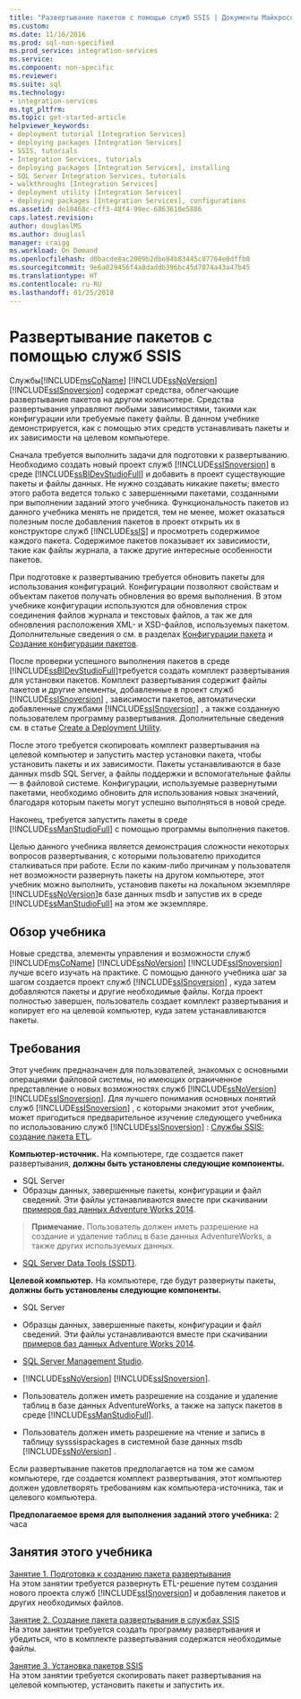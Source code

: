 ```yaml
---
title: "Развертывание пакетов с помощью служб SSIS | Документы Майкрософт"
ms.custom: 
ms.date: 11/16/2016
ms.prod: sql-non-specified
ms.prod_service: integration-services
ms.service: 
ms.component: non-specific
ms.reviewer: 
ms.suite: sql
ms.technology:
- integration-services
ms.tgt_pltfrm: 
ms.topic: get-started-article
helpviewer_keywords:
- deployment tutorial [Integration Services]
- deploying packages [Integration Services]
- SSIS, tutorials
- Integration Services, tutorials
- deploying packages [Integration Services], installing
- SQL Server Integration Services, tutorials
- walkthroughs [Integration Services]
- deployment utility [Integration Services]
- deploying packages [Integration Services], configurations
ms.assetid: de18468c-cff3-48f4-99ec-6863610e5886
caps.latest.revision: 
author: douglaslMS
ms.author: douglasl
manager: craigg
ms.workload: On Demand
ms.openlocfilehash: d0bacde8ac2009b2dbe84b83445c87764e0dffb0
ms.sourcegitcommit: 9e6a029456f4a8daddb396bc45d7874a43a47b45
ms.translationtype: HT
ms.contentlocale: ru-RU
ms.lasthandoff: 01/25/2018
---
```

# <a name="deploy-packages-with-ssis"></a>Развертывание пакетов с помощью служб SSIS
Службы[!INCLUDE[msCoName](../includes/msconame-md.md)] [!INCLUDE[ssNoVersion](../includes/ssnoversion-md.md)] [!INCLUDE[ssISnoversion](../includes/ssisnoversion-md.md)] содержат средства, облегчающие развертывание пакетов на другом компьютере. Средства развертывания управляют любыми зависимостями, такими как конфигурации или требуемые пакету файлы. В данном учебнике демонстрируется, как с помощью этих средств устанавливать пакеты и их зависимости на целевом компьютере.    
    
Сначала требуется выполнить задачи для подготовки к развертыванию. Необходимо создать новый проект служб [!INCLUDE[ssISnoversion](../includes/ssisnoversion-md.md)] в среде [!INCLUDE[ssBIDevStudioFull](../includes/ssbidevstudiofull-md.md)] и добавить в проект существующие пакеты и файлы данных. Не нужно создавать никакие пакеты; вместо этого работа ведется только с завершенными пакетами, созданными при выполнении заданий этого учебника. Функциональность пакетов из данного учебника менять не придется, тем не менее, может оказаться полезным после добавления пакетов в проект открыть их в конструкторе служб [!INCLUDE[ssIS](../includes/ssis-md.md)] и просмотреть содержимое каждого пакета. Содержимое пакетов показывает их зависимости, такие как файлы журнала, а также другие интересные особенности пакетов.    
    
При подготовке к развертыванию требуется обновить пакеты для использования конфигураций. Конфигурации позволяют свойствам и объектам пакетов получать обновления во время выполнения. В этом учебнике конфигурации используются для обновления строк соединения файлов журнала и текстовых файлов, а так же для обновления расположения XML- и XSD-файлов, используемых пакетом. Дополнительные сведения о см. в разделах [Конфигурации пакета](../integration-services/packages/package-configurations.md) и [Создание конфигурации пакетов](../integration-services/packages/create-package-configurations.md).    
    
После проверки успешного выполнения пакетов в среде [!INCLUDE[ssBIDevStudioFull](../includes/ssbidevstudiofull-md.md)]требуется создать комплект развертывания для установки пакетов. Комплект развертывания содержит файлы пакетов и другие элементы, добавленные в проект служб [!INCLUDE[ssISnoversion](../includes/ssisnoversion-md.md)] , зависимости пакетов, автоматически добавленные службами [!INCLUDE[ssISnoversion](../includes/ssisnoversion-md.md)] , а также созданную пользователем программу развертывания. Дополнительные сведения см. в статье [Create a Deployment Utility](../integration-services/packages/create-a-deployment-utility.md).    
    
После этого требуется скопировать комплект развертывания на целевой компьютер и запустить мастер установки пакета, чтобы установить пакеты и их зависимости. Пакеты устанавливаются в базе данных msdb SQL Server, а файлы поддержки и вспомогательные файлы — в файловой системе. Конфигурации, используемые развернутыми пакетами, необходимо обновить для использования новых значений, благодаря которым пакеты могут успешно выполняться в новой среде.    
    
Наконец, требуется запустить пакеты в среде [!INCLUDE[ssManStudioFull](../includes/ssmanstudiofull-md.md)] с помощью программы выполнения пакетов.    
    
Целью данного учебника является демонстрация сложности некоторых вопросов развертывания, с которыми пользователю приходится сталкиваться при работе. Если по каким-либо причинам у пользователя нет возможности развернуть пакеты на другом компьютере, этот учебник можно выполнить, установив пакеты на локальном экземпляре [!INCLUDE[ssNoVersion](../includes/ssnoversion-md.md)]в базе данных msdb и запустив их в среде [!INCLUDE[ssManStudioFull](../includes/ssmanstudiofull-md.md)] на этом же экземпляре.    
    
## <a name="what-you-will-learn"></a>Обзор учебника    
Новые средства, элементы управления и возможности служб [!INCLUDE[msCoName](../includes/msconame-md.md)] [!INCLUDE[ssNoVersion](../includes/ssnoversion-md.md)] [!INCLUDE[ssISnoversion](../includes/ssisnoversion-md.md)] лучше всего изучать на практике. С помощью данного учебника шаг за шагом создается проект служб [!INCLUDE[ssISnoversion](../includes/ssisnoversion-md.md)] , куда затем добавляются пакеты и другие необходимые файлы. Когда проект полностью завершен, пользователь создает комплект развертывания и копирует его на целевой компьютер, куда затем устанавливаются пакеты.    
    
## <a name="requirements"></a>Требования    
Этот учебник предназначен для пользователей, знакомых с основными операциями файловой системы, но имеющих ограниченное представление о новых возможностях служб [!INCLUDE[ssNoVersion](../includes/ssnoversion-md.md)] [!INCLUDE[ssISnoversion](../includes/ssisnoversion-md.md)]. Для лучшего понимания основных понятий служб [!INCLUDE[ssISnoversion](../includes/ssisnoversion-md.md)] , с которыми знакомит этот учебник, может пригодиться предварительное изучение следующего учебника по использованию служб [!INCLUDE[ssISnoversion](../includes/ssisnoversion-md.md)] : [Службы SSIS: создание пакета ETL](../integration-services/ssis-how-to-create-an-etl-package.md).    
    
**Компьютер-источник.** На компьютере, где создается пакет развертывания, **должны быть установлены следующие компоненты.**
- SQL Server  
- Образцы данных, завершенные пакеты, конфигурации и файл сведений. Эти файлы устанавливаются вместе при скачивании [примеров баз данных Adventure Works 2014](https://msftdbprodsamples.codeplex.com/releases/view/125550).     
> **Примечание.** Пользователь должен иметь разрешение на создание и удаление таблиц в базе данных AdventureWorks, а также других используемых данных.         
    
-   [SQL Server Data Tools (SSDT)](../ssdt/download-sql-server-data-tools-ssdt.md).    
    
**Целевой компьютер.** На компьютере, где будут развернуты пакеты, **должны быть установлены следующие компоненты.**    
    
- SQL Server
- Образцы данных, завершенные пакеты, конфигурации и файл сведений. Эти файлы устанавливаются вместе при скачивании [примеров баз данных Adventure Works 2014](https://msftdbprodsamples.codeplex.com/releases/view/125550). 
    
- [SQL Server Management Studio](../ssms/download-sql-server-management-studio-ssms.md).    
    
-   [!INCLUDE[ssNoVersion](../includes/ssnoversion-md.md)] [!INCLUDE[ssISnoversion](../includes/ssisnoversion-md.md)].    
    
-   Пользователь должен иметь разрешение на создание и удаление таблиц в базе данных AdventureWorks, а также на запуск пакетов в среде [!INCLUDE[ssManStudioFull](../includes/ssmanstudiofull-md.md)].    
    
-   Пользователь должен иметь разрешение на чтение и запись в таблицу sysssispackages в системной базе данных msdb [!INCLUDE[ssNoVersion](../includes/ssnoversion-md.md)] .    
    
Если развертывание пакетов предполагается на том же самом компьютере, где создается комплект развертывания, этот компьютер должен удовлетворять требованиям как компьютера-источника, так и целевого компьютера.    
    
**Предполагаемое время для выполнения заданий этого учебника:** 2 часа    
    
## <a name="lessons-in-this-tutorial"></a>Занятия этого учебника    
[Занятие 1. Подготовка к созданию пакета развертывания](../integration-services/lesson-1-preparing-to-create-the-deployment-bundle.md)    
На этом занятии требуется развернуть ETL-решение путем создания нового проекта служб [!INCLUDE[ssISnoversion](../includes/ssisnoversion-md.md)] и добавления пакетов и других необходимых файлов.    
    
[Занятие 2. Создание пакета развертывания в службах SSIS](../integration-services/lesson-2-create-the-deployment-bundle-in-ssis.md)    
На этом занятии требуется создать программу развертывания и убедиться, что в комплекте развертывания содержатся необходимые файлы.    
    
[Занятие 3. Установка пакетов SSIS](../integration-services/lesson-3-install-ssis-packages.md)    
На этом занятии требуется скопировать пакет развертывания на целевой компьютер, установить пакеты и запустить их.    
    

